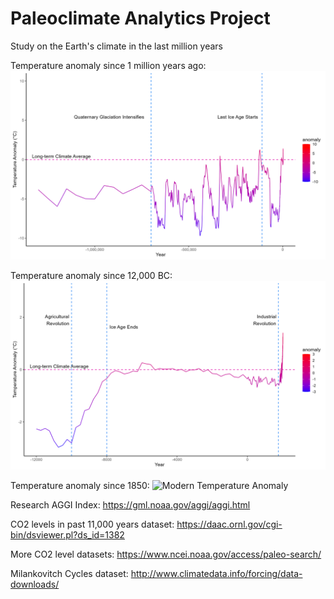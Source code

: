 # Paleoclimate Analytics Project
 
Study on the Earth's climate in the last million years

Temperature anomaly since 1 million years ago:
![Long Term Temperature Anomaly](Outputs/long_term_temperature_anomaly_line_plot.png)

Temperature anomaly since 12,000 BC:
![Since Ice Age Temperature Anomaly](Outputs/since_ice_age_temperature_anomaly_line_plot.png)

Temperature anomaly since 1850:
![Modern Temperature Anomaly](Outputs/modern_temperature_anomaly_line_plot.png)

Research AGGI Index:
https://gml.noaa.gov/aggi/aggi.html

CO2 levels in past 11,000 years dataset:
https://daac.ornl.gov/cgi-bin/dsviewer.pl?ds_id=1382

More CO2 level datasets:
https://www.ncei.noaa.gov/access/paleo-search/

Milankovitch Cycles dataset:
http://www.climatedata.info/forcing/data-downloads/